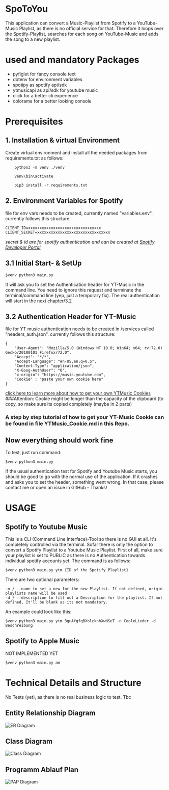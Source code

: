 # SpoToYou
This application can convert a Music-Playlist from Spotify to a YouTube-Music Playlist, as there is no official service for that. Therefore it loops over the Spotify-Playlist, searches for each song on YouTube-Music and adds the song to a new playlist.

# used and mandatory Packages
 - pyfiglet for fancy console text
 - dotenv for environment variables
 - spotipy as spotify api/sdk
 - ytmusicapi as api/sdk for youtube music
 - click for a better cli experience
 - colorama for a better looking console

# Prerequisites
## 1.  Installation & virtual Environment

Create virtual environment and install all the needed packages from requirements.txt as follows:

```
    python3 -m venv ./venv
```

```
    venv\bin\activate
```

```
    pip3 install -r requirements.txt
```
## 2. Environment Variables for Spotify
file for env vars needs to be created, currently named "variables.env".
currently follows this structure:
```
CLIENT_ID=xxxxxxxxxxxxxxxxxxxxxxxxxxxxxxxx
CLIENT_SECRET=xxxxxxxxxxxxxxxxxxxxxxxxxxxxxxxx
 ```
*secret & id are for spotify authentication and can be created at [Spotify Developer Portal](https://developer.spotify.com/dashboard/applications)*
## 3.1 Initial Start- & SetUp
```
$venv python3 main.py
```
It will ask you to set the Authentication header for YT-Music in the command line. You need to ignore this request and terminate the terminal/command line (yep, just a temporary fix). The real authentication will start in the next chapter/3.2
## 3.2 Authentication Header for YT-Music
file for YT music authentication needs to be created in /services called "headers_auth.json".
currently follows this structure:
```
{
    "User-Agent": "Mozilla/5.0 (Windows NT 10.0; Win64; x64; rv:72.0) Gecko/20100101 Firefox/72.0",
    "Accept": "*/*",
    "Accept-Language": "en-US,en;q=0.5",
    "Content-Type": "application/json",
    "X-Goog-AuthUser": "0",
    "x-origin": "https://music.youtube.com",
    "Cookie" : "paste your own cookie here"
}
```
[click here to learn more about how to get your own YTMusic Cookies](https://ytmusicapi.readthedocs.io/en/latest/setup.html#manual-file-creation)
###Attention: Cookie might be longer than the capacity of the clipboard (to copy, so make sure its copied completely (maybe in 2 parts)
### A step by step tutorial of how to get your YT-Music Cookie can be found in file YTMusic_Cookie.md in this Repo.
## Now everything should work fine
To test, just run command:
```
$venv python3 main.py
```
If the usual authentication test for Spotify and Youtube Music starts, you should be good to go with the normal use of the application.
If it crashes and asks you to set the header, something went wrong. In that case, please contact me or open an issue in GitHub - Thanks!
# USAGE
## Spotify to Youtube Music
This is a CLI (Command Line Interface)-Tool so there is no GUI at all. It's completely controlled via the terminal.
Sofar there is only the option to convert a Spotify Playlist to a Youtube Music Playlist. First of all, make sure your playlist is set to PUBLIC as there is no Authentication towards individual spotify accounts yet. The command is as follows:
```
$venv python3 main.py ytm {ID of the Spotify Playlist}
```
There are two optional parameters:
```
-n / --name to set a new for the new Playlist. If not defined, origin playlists name will be used
-d / --description to fill out a Description for the playlist. If not defined, It'll be blank as its not mandatory.
```
An example could look like this:
```
$venv python3 main.py ytm 3guAfgfqBXolcknhXwNSeT -n CooleLieder -d Beschreibung
```

## Spotify to Apple Music
NOT IMPLEMENTED YET
```
$venv python3 main.py am
```

# Technical Details and Structure
No Tests (yet), as there is no real business logic to test. Tbc
## Entity Relationship Diagram
![ER Diagram](img/erd.png)
## Class Diagram
![Class Diagram](img/cd.jpg)
## Programm Ablauf Plan
![PAP Diagram](img/pap.jpg)
